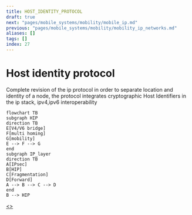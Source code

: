 ```yaml
---
title: HOST_IDENTITY_PROTOCOL
draft: true
next: "pages/mobile_systems/mobility/mobile_ip.md"
previous: "pages/mobile_systems/mobility/mobility_ip_networks.md"
aliases: []
tags: []
index: 27
---
```


# Host identity protocol

Complete revision of the ip protocol in order to separate location and identity of a node, the protocol integrates cryptographic Host Identifiers in the ip stack, ipv4,ipv6 interoperability

```mermaid
flowchart TB
subgraph HIP
direction TB
E[V4/V6 bridge]
F[multi homing]
G[mobility]
E --> F --> G
end
subgraph IP_layer
direction TB
A[IPsec]
B[HIP]
C[Fragmentation]
D[Forward]
A --> B --> C --> D
end
B --> HIP
```

[<](pages/mobile_systems/mobility/mobility_ip_networks.md)[>](pages/mobile_systems/mobility/mobile_ip.md)
